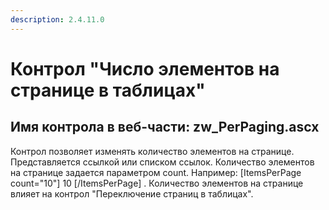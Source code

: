 ```yaml
---
description: 2.4.11.0
---
```


# Контрол "Число элементов на странице в таблицах"

## Имя контрола в веб-части: zw\_PerPaging.ascx

Контрол позволяет изменять количество элементов на странице. Представляется ссылкой или списком ссылок. Количество элементов на странице задается параметром count. Например: \[ItemsPerPage count="10"\] 10 \[/ItemsPerPage\] . Количество элементов на странице влияет на контрол "Переключение страниц в таблицах".

